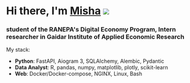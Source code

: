 # Hi there, I'm [Misha](https://t.me/MishaAnikutin) ![](https://github.com/blackcater/blackcater/raw/main/images/Hi.gif) 
### student of the RANEPA's Digital Economy Program, Intern researcher in Gaidar Institute of Applied Economic Research

My stack:
- **Python**: FastAPI, Aiogram 3, SQLAlchemy, Alembic, Pydantic
- **Data Analyst**: R, pandas, numpy, matplotlib, plotly, scikit-learn
- **Web**: Docker/Docker-compose, NGINX, Linux, Bash

 
